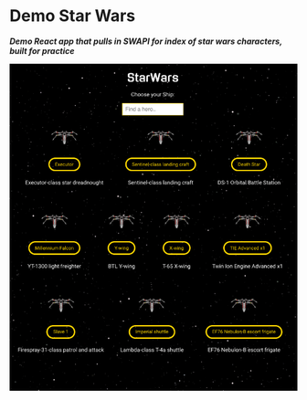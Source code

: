 # Demo Star Wars
**_Demo React app that pulls in SWAPI for index of star wars characters, built for practice_**

![Screenshot](starwars.png)
